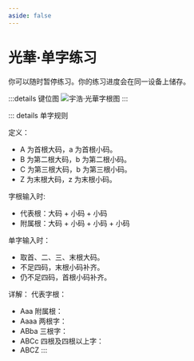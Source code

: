 ```yaml
---
aside: false
---
```

# 光華·单字练习

你可以随时暂停练习。你的练习进度会在同一设备上储存。

<script setup>
import Train from "@/train/CharTrain.vue"
</script>
<Train name="light" chaifenUrl="/chaifen_zhu.csv" zigenUrl="/zigen-light.csv" :range="[0,1000]" :supplement="true" />

:::details 键位图
![宇浩·光華字根图](/yulight.webp)
:::

::: details 单字规则

定义：

- A 为首根大码，a 为首根小码。
- B 为第二根大码，b 为第二根小码。
- C 为第三根大码，b 为第三根小码。
- Z 为末根大码，z 为末根小码。

字根输入时:

- 代表根：大码 + 小码 + 小码
- 附属根：大码 + 小码 + 小码 + 小码

单字输入时：

- 取首、二、三、末根大码。
- 不足四码，末根小码补齐。
- 仍不足四码，首根小码补齐。

详解：
代表字根：

- Aaa
附属根：
- Aaaa
两根字：
- ABba
三根字：
- ABCc
四根及四根以上字：
- ABCZ
:::

